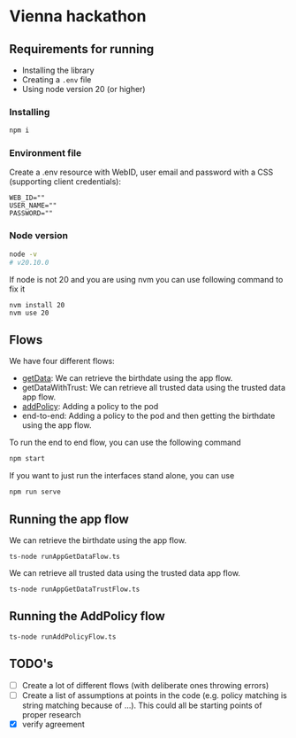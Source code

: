 # Vienna hackathon

## Requirements for running

* Installing the library
* Creating a `.env` file
* Using node version 20 (or higher)

### Installing
```sh
npm i

```
### Environment file

Create a .env resource with WebID, user email and password with a CSS (supporting client credentials):

```env
WEB_ID=""
USER_NAME=""
PASSWORD=""
```
### Node version

```sh
node -v
# v20.10.0
```
If node is not 20 and you are using nvm you can use following command to fix it
```
nvm install 20
nvm use 20
```

## Flows 

We have four different flows: 
* [getData](https://raw.githubusercontent.com/SolidLabResearch/Vienna-prototype/main/img/shop-get-data-version-not-signing-data.svg): We can retrieve the birthdate using the app flow.
* getDataWithTrust: We can retrieve all trusted data using the trusted data app flow.
* [addPolicy](https://raw.githubusercontent.com/SolidLabResearch/Vienna-prototype/main/img/owner-set-up-policy.svg): Adding a policy to the pod
* end-to-end: Adding a policy to the pod and then getting the birthdate using the app flow.

To run the end to end flow, you can use the following command 

```sh
npm start
```

If you want to just run the interfaces stand alone, you can use

```
npm run serve
```
## Running the app flow


We can retrieve the birthdate using the app flow.
```
ts-node runAppGetDataFlow.ts
```

We can retrieve all trusted data using the trusted data app flow.
```
ts-node runAppGetDataTrustFlow.ts
```

## Running the AddPolicy flow
```
ts-node runAddPolicyFlow.ts
```

## TODO's

- [ ] Create a lot of different flows (with deliberate ones throwing errors)
- [ ] Create a list of assumptions at points in the code (e.g. policy matching is string matching because of ...).
This could all be starting points of proper research
- [x] verify agreement
